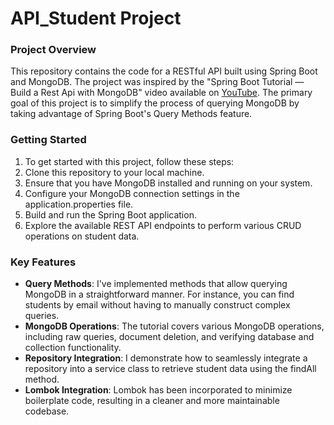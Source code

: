 # API_Student Project
### Project Overview
This repository contains the code for a RESTful API built using Spring Boot and MongoDB. The project was inspired by the "Spring Boot Tutorial — Build a Rest Api with MongoDB" video available on [YouTube](https://www.youtube.com/watch?v=ssj0CGxv60k "YouTube"). The primary goal of this project is to simplify the process of querying MongoDB by taking advantage of Spring Boot's Query Methods feature.

### Getting Started
1. To get started with this project, follow these steps:
2. Clone this repository to your local machine.
3. Ensure that you have MongoDB installed and running on your system.
4. Configure your MongoDB connection settings in the application.properties file.
5. Build and run the Spring Boot application.
6. Explore the available REST API endpoints to perform various CRUD operations on student data.

### Key Features
- **Query Methods**: I've implemented methods that allow querying MongoDB in a straightforward manner. For instance, you can find students by email without having to manually construct complex queries.
- **MongoDB Operations**: The tutorial covers various MongoDB operations, including raw queries, document deletion, and verifying database and collection functionality.
- **Repository Integration**: I demonstrate how to seamlessly integrate a repository into a service class to retrieve student data using the findAll method.
- **Lombok Integration**: Lombok has been incorporated to minimize boilerplate code, resulting in a cleaner and more maintainable codebase.